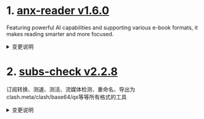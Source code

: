 
# 1. [anx-reader v1.6.0](https://github.com/Anxcye/anx-reader/releases/tag/v1.6.0)  
Featuring powerful AI capabilities and supporting various e-book formats, it makes reading smarter and more focused. 
<details>
<summary>变更说明</summary>

## 1.6.0
‼️If WebDAV sync is enabled, please upgrade all devices to this version, otherwise the book notes list will not be displayed‼️
‼️如果启用了 WebDAV 同步，需要将各端都升级至此版本，否则书籍笔记列表将无法显示‼️

- Feat: Support locating the current chapter in the table of contents
- Feat: Custom page header and footer position
- Feat: Support displaying page numbers in the table of contents
- Feat: Support running JavaScript in books
- Feat: Support pull up to exit reading page
- Feat: Support adding bookmarks by pulling down
- Feat: Support opening the menu bar by pulling up
- Feat: Support adding/removing bookmarks via the bookmark button
- Feat: Show bookmark list in the table of contents page
- Feat: Support deleting the current bookmark by pulling down
- Feat: Support choosing whether to display bookmarks when filtering
- Feat: Display book name in two lines
- Feat: Add two background image in share card
- Feat: Opening a book from the note list will not record reading progress
- Fix: Fix inaccurate click position recognition in vertical scroll layout
- Fix: Optimize page-turning animation stuttering
- Fix: improve version comparison logic in update check
- Fix: Better app icon for Android
- Fix: Optimize the timing of the context menu popup on Android devices
- Dx: Improved JS debugging process for easier debugging

- Feat: 在目录上定位当前章节
- Feat: 自定义页眉和页脚的位置
- Feat: 在目录上显示页码 
- Feat: 支持运行Epub书中的 JavaScript
- Feat: 支持上划退出阅读页面
- Feat: 支持下拉添加书签
- Feat: 支持上拉呼出菜单栏
- Feat: 支持通过书签按钮添加/删除书签
- Feat: 在目录页显示书签列表
- Feat: 支持下拉删除当前书签
- Feat: 支持在笔记列表筛选时选择是否显示书签
- Feat: 书名显示为两行
- Feat: 分享卡片新增两个背景图
- Feat: 从笔记列表打开书不会记录阅读进度
- Fix: 修复竖向滚动排版点击位置识别不准确的问题
- Fix: 优化翻页动画卡顿的问题
- Fix: 优化检查更新时版本比较逻辑
- Fix: 优化 Android 端应用图标
- Fix: 优化 Android 设备上下文菜单弹出时机
- Dx: 修改js的调试流程，更方便调试  

</details>

# 2. [subs-check v2.2.8](https://github.com/beck-8/subs-check/releases/tag/v2.2.8)  
订阅转换、测速、测活、流媒体检测、重命名、导出为clash.meta/clash/base64/qx等等所有格式的工具
<details>
<summary>变更说明</summary>

## Changelog
* 2128a0750ad732680e9fd46a85d4e7e7ce6fbbcb op: optimize s3
* d7760174731964ede81119aacc0da3c90a85750a op: update workflow
* f1d32421e7a11d8b544173f077a726cbeae1d18e update mihomo to v1.19.10
* 9b8fde1b65ba32120bc8dc3c5ca02fc1c14f219b update sub-store to 2.19.57
* c78d34b3c5efca5ea89fa82bb0632e7e86ce1b00 支持minio
* 1e48ad1d4bd8317840b07f711e502bbabc7b7042 支持minio

  

</details>

